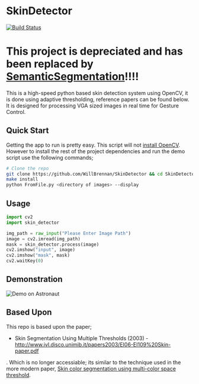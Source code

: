 # SkinDetector
[![Build Status](https://travis-ci.org/WillBrennan/SkinDetector.svg?branch=master)](https://travis-ci.org/WillBrennan/SkinDetector)

# This project is depreciated and has been replaced by [SemanticSegmentation](https://github.com/WillBrennan/SemanticSegmentation)!!!!

This is a high-speed python based skin detection system using OpenCV, it is done using adaptive thresholding, reference
papers can be found below. It is designed for processing VGA sized images in real time for Gesture Control.


## Quick Start
Getting the app to run is pretty easy. This script will not [install OpenCV](http://docs.opencv.org/doc/tutorials/introduction/linux_install/linux_install.html).
However to install the rest of the project dependencies and run the demo script use the following commands;

```bash
# Clone the repo
git clone https://github.com/WillBrennan/SkinDetector && cd SkinDetector
make install
python FromFile.py <directory of images> --display
```

## Usage

```python
import cv2
import skin_detector

img_path = raw_input("Please Enter Image Path")
image = cv2.imread(img_path)
mask = skin_detector.process(image)
cv2.imshow("input", image)
cv2.imshow("mask", mask)
cv2.waitKey(0)
```

## Demonstration
![Demo on Astronaut](https://raw.githubusercontent.com/WillBrennan/SkinDetector/master/docs/assets/demo.png "Demonstration")

## Based Upon
This repo is based upon the paper; 
 - Skin Segmentation Using Multiple Thresholds (2003) - http://www.ivl.disco.unimib.it/papers2003/EI06-EI109%20Skin-paper.pdf
 
 . Which is no longer accessiable; its similar to the technique used in the more modern paper, [Skin color segmentation using multi-color space threshold](https://www.semanticscholar.org/paper/Skin-color-segmentation-using-multi-color-space-Rahmat-Chairunnisa/c06873e619c679fd1aa7648a6e402a7d57ea0e20?tab=abstract&citingPapersSort=is-influential&citingPapersLimit=10&citingPapersOffset=0&year%5B0%5D=&year%5B1%5D=&citedPapersSort=is-influential&citedPapersLimit=10&citedPapersOffset=10).

